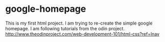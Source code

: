 # google-homepage
This is my first html project.  I am trying to re-create the simple google homepage.
I am following tutorials from the odin project.
http://www.theodinproject.com/web-development-101/html-css?ref=lnav